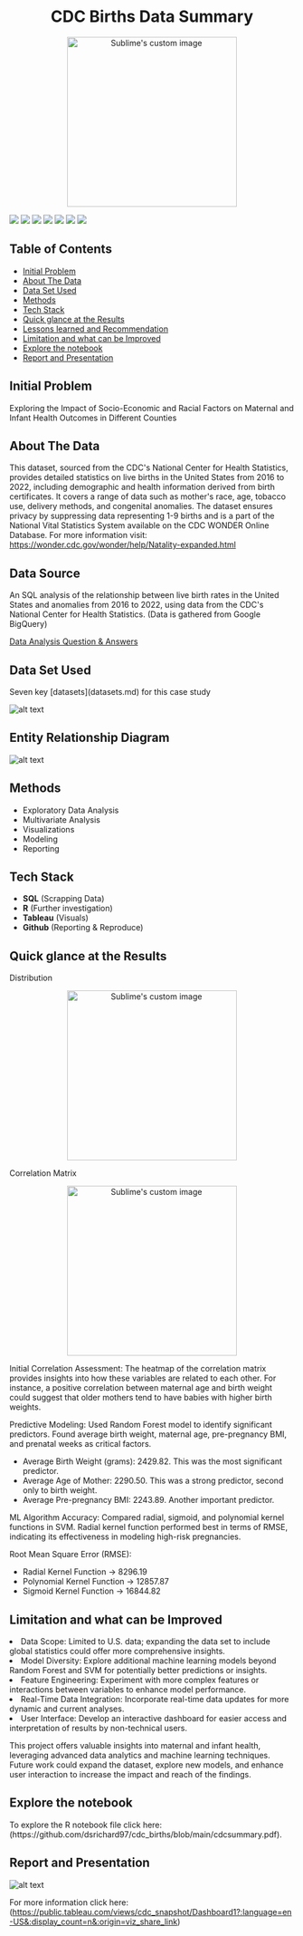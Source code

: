 <h1 align="center">CDC Births Data Summary</h1>
<p align="center">
  
<p align="center">
  <img src="birthsjpg.jpg" width="300" alt="Sublime's custom image"/>
</p>

<p  <img src="https://img.shields.io/badge/Python_Version-3.10%2B-blue" title="Python Version">
  <img src="https://img.shields.io/github/last-commit/dsrichard97/otherprojects">
  <img src="https://img.shields.io/badge/Type_of_ML-NLP-orange">
  <img src="https://img.shields.io/badge/STAT-Algorithms-red">
  <img src="https://img.shields.io/badge/SQL-Descriptive Statistics-brown">
  <img src="https://img.shields.io/badge/STAT-RMSE-blue">
  <img src="https://img.shields.io/badge/Python-Pandas-green">
  <a href="https://github.com/ellerbrock/open-source-badges/"><img src="https://badges.frapsoft.com/os/v1/open-source.svg?v=103"></a>
</p> 


<p>
  <h2>Table of Contents</h2>
  <ul>
    <li><a href="#initial-problem" target="_parent">Initial Problem</a></li>
    <li><a href="#about the data">About The Data</a></li>
    <li><a href="#data set used">Data Set Used</a></li>
    <li><a href="#methods">Methods</a></li>
    <li><a href="#tech-stack">Tech Stack</a></li>
    <li><a href="#quick-glance">Quick glance at the Results</a></li>
    <li><a href="#lesson-learned">Lessons learned and Recommendation</a></li>
    <li><a href="#limitation">Limitation and what can be Improved</a></li>
    <li><a href="#notebook">Explore the notebook</a></li>
    <li><a href="#report">Report and Presentation</a></li>
  </ul>
</p>














<P>
  <section id="initial-problem">
    <h2>Initial Problem</h2>
    <p>
Exploring the Impact of Socio-Economic and Racial Factors on Maternal and Infant Health Outcomes in Different Counties


<P>
  <section id="about the data">
    <h2>About The Data</h2>
    <p>

This dataset, sourced from the CDC's National Center for Health Statistics, provides detailed statistics on live births in the United States from 2016 to 2022, including demographic and health information derived from birth certificates. It covers a range of data such as mother's race, age, tobacco use, delivery methods, and congenital anomalies. The dataset ensures privacy by suppressing data representing 1-9 births and is a part of the National Vital Statistics System available on the CDC WONDER Online Database. For more information visit: https://wonder.cdc.gov/wonder/help/Natality-expanded.html


## Data Source

An SQL analysis of the relationship between live birth rates in the United States and anomalies from 2016 to 2022, using data from the CDC's National Center for Health Statistics. (Data is gathered from Google BigQuery)

 [Data Analysis Question & Answers](questions_and_answers.md)

<P>
  <section id="data set used">
    <h2>Data Set Used</h2>
    <p>
Seven key [datasets](datasets.md) for this case study

![alt text](picdataset.png)

## Entity Relationship Diagram

![alt text](in1.png)

<P>
  <section id="methods">
    <h2>Methods</h2>
 
- Exploratory Data Analysis
- Multivariate Analysis
- Visualizations
- Modeling
- Reporting




<P>
  <section id="tech-stack">
    <h2>Tech Stack</h2>
    
  - **SQL** (Scrapping Data)
  - **R** (Further investigation)
  - **Tableau**  (Visuals)
  - **Github** (Reporting & Reproduce)


<P>
  <section id="quick-glance">
    <h2>Quick glance at the Results</h2>
 <p>
   Distribution
   
<p align="center">
  <img src="distrib.png" width="300" alt="Sublime's custom image"/>
</p>

Correlation Matrix
<p align="center">
  <img src="corr.png" width="300" alt="Sublime's custom image"/>
</p>
Initial Correlation Assessment:
The heatmap of the correlation matrix provides insights into how these variables are related to each other. For instance, a positive correlation between maternal age and birth weight could suggest that older mothers tend to have babies with higher birth weights.

Predictive Modeling:
Used Random Forest model to identify significant predictors.
Found average birth weight, maternal age, pre-pregnancy BMI, and prenatal weeks as critical factors.
- Average Birth Weight (grams): 2429.82. This was the most significant predictor.
- Average Age of Mother: 2290.50. This was a strong predictor, second only to birth weight.
- Average Pre-pregnancy BMI: 2243.89. Another important predictor​​.

ML Algorithm Accuracy:
Compared radial, sigmoid, and polynomial kernel functions in SVM.
Radial kernel function performed best in terms of RMSE, indicating its effectiveness in modeling high-risk pregnancies.

Root Mean Square Error (RMSE):
- Radial Kernel Function -> 8296.19
- Polynomial Kernel Function -> 12857.87
- Sigmoid Kernel Function -> 16844.82​​

<P>
  <section id="limitation">
    <h2>Limitation and what can be Improved</h2
                                             
- Data Scope: Limited to U.S. data; expanding the data set to include global statistics could offer more comprehensive insights.
- Model Diversity: Explore additional machine learning models beyond Random Forest and SVM for potentially better predictions or insights.
- Feature Engineering: Experiment with more complex features or interactions between variables to enhance model performance.
- Real-Time Data Integration: Incorporate real-time data updates for more dynamic and current analyses.
- User Interface: Develop an interactive dashboard for easier access and interpretation of results by non-technical users.


This project offers valuable insights into maternal and infant health, leveraging advanced data analytics and machine learning techniques. Future work could expand the dataset, explore new models, and enhance user interaction to increase the impact and reach of the findings.
   
<P>
  <section id="notebook">
    <h2>Explore the notebook</h2
 <p>
To explore the R notebook file click here: (https://github.com/dsrichard97/cdc_births/blob/main/cdcsummary.pdf).

<P>
  <section id="report">
    <h2>Report and Presentation</h2
 <p>

 ![alt text](tab.png)

 For more information click here: (https://public.tableau.com/views/cdc_snapshot/Dashboard1?:language=en-US&:display_count=n&:origin=viz_share_link)

